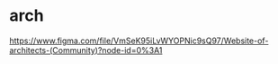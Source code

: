 # arch
https://www.figma.com/file/VmSeK95iLvWYOPNic9sQ97/Website-of-architects-(Community)?node-id=0%3A1
